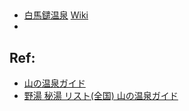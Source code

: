 

## 


* [白馬鑓温泉](https://www.hakuba-sanso.co.jp/yamagoya/yarionsengoya.html)
[Wiki](https://ja.wikipedia.org/wiki/%E7%99%BD%E9%A6%AC%E9%91%93%E6%B8%A9%E6%B3%89)
* 

## Ref:
* [山の温泉ガイド](https://www.mountaintrad.co.jp/)
* [野湯 秘湯 リスト(全国) 山の温泉ガイド](https://www.mountaintrad.co.jp/overall/noyu_public.html)